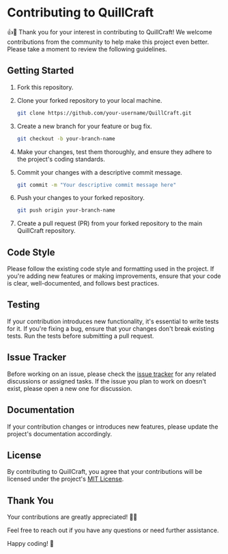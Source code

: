 # Contributing to QuillCraft

👍🎉 Thank you for your interest in contributing to QuillCraft! We welcome contributions from the community to help make this project even better. Please take a moment to review the following guidelines.

## Getting Started

1. Fork this repository.

2. Clone your forked repository to your local machine.

   ```bash
   git clone https://github.com/your-username/QuillCraft.git
   ```

3. Create a new branch for your feature or bug fix.

   ```bash
   git checkout -b your-branch-name
   ```

4. Make your changes, test them thoroughly, and ensure they adhere to the project's coding standards.

5. Commit your changes with a descriptive commit message.

   ```bash
   git commit -m "Your descriptive commit message here"
   ```

6. Push your changes to your forked repository.

   ```bash
   git push origin your-branch-name
   ```

7. Create a pull request (PR) from your forked repository to the main QuillCraft repository.

## Code Style

Please follow the existing code style and formatting used in the project. If you're adding new features or making improvements, ensure that your code is clear, well-documented, and follows best practices.

## Testing

If your contribution introduces new functionality, it's essential to write tests for it. If you're fixing a bug, ensure that your changes don't break existing tests. Run the tests before submitting a pull request.

## Issue Tracker

Before working on an issue, please check the [issue tracker](https://github.com/Akash-nath29/QuillCraft/issues) for any related discussions or assigned tasks. If the issue you plan to work on doesn't exist, please open a new one for discussion.

## Documentation

If your contribution changes or introduces new features, please update the project's documentation accordingly.

## License

By contributing to QuillCraft, you agree that your contributions will be licensed under the project's [MIT License](https://github.com/Akash-nath29/QuillCraft/blob/main/LICENSE).

## Thank You

Your contributions are greatly appreciated! 🙌💕

Feel free to reach out if you have any questions or need further assistance.

Happy coding! 🚀
